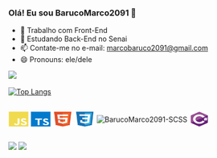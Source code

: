 ### Olá! Eu sou BarucoMarco2091 👋

- 🔭 Trabalho com Front-End
- 🌱 Estudando Back-End no Senai
- 📫 Contate-me no e-mail: marcobaruco2091@gmail.com
- 😄 Pronouns: ele/dele
  
<picture>
  <source
    srcset="https://github-readme-stats.vercel.app/api?username=BarucoMarco2091&show_icons=true&theme=dark"
    media="(prefers-color-scheme: dark)"
  />
  <source
    srcset="https://github-readme-stats.vercel.app/api?username=BarucoMarco2091&show_icons=true"
    media="(prefers-color-scheme: light), (prefers-color-scheme: no-preference)"
  />
  <img src="https://github-readme-stats.vercel.app/api?username=BarucoMarco2091&show_icons=true" />
</picture>

[![Top Langs](https://github-readme-stats.vercel.app/api/top-langs/?username=BarucoMarco2091\&layout=donut)](https://github.com/BarucoMarco2091/github-readme-stats)

<div style="display: inline_block"><br>
  <img align="center" alt="BarucoMarco2091-Js" height="30" width="40" src="https://raw.githubusercontent.com/devicons/devicon/master/icons/javascript/javascript-plain.svg">
  <img align="center" alt="BarucoMarco2091-Ts" height="30" width="40" src="https://raw.githubusercontent.com/devicons/devicon/master/icons/typescript/typescript-plain.svg">
  <img align="center" alt="BarucoMarco2091-HTML" height="30" width="40" src="https://raw.githubusercontent.com/devicons/devicon/master/icons/html5/html5-original.svg">
  <img align="center" alt="BarucoMarco2091-CSS" height="30" width="40" src="https://raw.githubusercontent.com/devicons/devicon/master/icons/css3/css3-original.svg">
  <img align="center" alt="BarucoMarco2091-SCSS" height="30" width="40" src="https://cdn.jsdelivr.net/gh/devicons/devicon@latest/icons/sass/sass-original.svg" />
  <img align="center" alt="BarucoMarco2091-C#" height="30" width="40" src="https://github.com/devicons/devicon/blob/master/icons/csharp/csharp-original.svg?short_path=acc487e" />
</div>

##

<div> 
  <a href = "mailto:marcobaruco2091@gmail.com"><img src="https://img.shields.io/badge/-Gmail-%23333?style=for-the-badge&logo=gmail&logoColor=white" target="_blank"></a>
  <a href="https://www.linkedin.com/in/marco-tamaki-3bb3512a3/" target="_blank"><img src="https://img.shields.io/badge/-LinkedIn-%230077B5?style=for-the-badge&logo=linkedin&logoColor=white" target="_blank"></a> 
</div>

